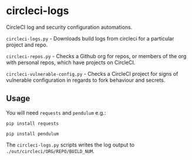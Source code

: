 # circleci-logs
CircleCI log and security configuration automations.

`circleci-logs.py` - Downloads build logs from circleci for a particular project and repo.

`circleci-repos.py` - Checks a Github org for repos, or members of the org with personal repos, which have projects on CircleCI.

`circleci-vulnerable-config.py` - Checks a CircleCI project for signs of vulnerable configuration in regards to fork behaviour and secrets.

## Usage
You will need `requests` and `pendulum` e.g.:

`pip install requests`

`pip install pendulum`

The `circleci-logs.py` scripts writes the log output to `./out/circleci/ORG/REPO/BUILD_NUM`.
